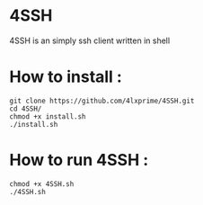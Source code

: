 # 4SSH
4SSH is an simply ssh client written in shell
# How to install : 
```
git clone https://github.com/4lxprime/4SSH.git
cd 4SSH/
chmod +x install.sh
./install.sh
```
# How to run 4SSH : 
```
chmod +x 4SSH.sh
./4SSH.sh
```
